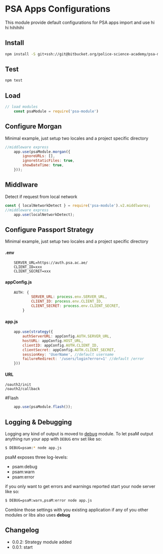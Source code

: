 # PSA Apps Configurations

This module provide default configurations for PSA apps 
import and use
hi hi hihihihi

## Install
```sh
npm install -S git+ssh://git@bitbucket.org/police-science-academy/psa-module.git
```

## Test
```sh
npm test
```

## Load
```js
// load modules
    const psaModule = require('psa-module')
```

## Configure Morgan

Minimal example, just setup two locales and a project specific directory

```js
//middleware express
    app.use(psaModule.morgan({
        ignoreURLs: [],
        ignoreStaticFiles: true,
        showDateTime: true,
    }));
```
## Middlware 

Detect if request from local network

```js
const { localNetworkDetect } = require('psa-module').v2.middlwares;
//middleware express
    app.use(localNetworkDetect);
```

## Configure Passport Strategy

Minimal example, just setup two locales and a project specific directory

#### .env
```dotenv
    SERVER_URL=https://auth.psa.ac.ae/
    CLIENT_ID=xxx
    CLIENT_SECRET=xxx
```
#### appConfig.js
```js
    AUTH: {
            SERVER_URL: process.env.SERVER_URL,
            CLIENT_ID: process.env.CLIENT_ID,
            CLIENT_SECRET: process.env.CLIENT_SECRET,
        }
```
#### app.js
```js
    app.use(strategy({
        authServerURL: appConfig.AUTH.SERVER_URL,
        hostURL: appConfig.HOST_URL,
        clientID: appConfig.AUTH.CLIENT_ID,
        clientSecret: appConfig.AUTH.CLIENT_SECRET,
        sessionKey: 'UserName', //default username
        failureRedirect: '/users/login?error=1' //default /error
    }))
```
#### URL
```
/oauth2/init
/oauth2/callback
```
#Flash
```js
    app.use(psaModule.flash());
```
## Logging & Debugging

Logging any kind of output is moved to [debug](https://github.com/visionmedia/debug) module. To let psaM output anything run your app with `DEBUG` env set like so:

```sh
$ DEBUG=psam:* node app.js
```

psaM exposes three log-levels:

* psam:debug
* psam:warn
* psam:error

if you only want to get errors and warnings reported start your node server like so:

```sh
$ DEBUG=psaM:warn,psaM:error node app.js
```

Combine those settings with you existing application if any of you other modules or libs also uses __debug__



## Changelog


* 0.0.2: Strategy module added
* 0.0.1: start

